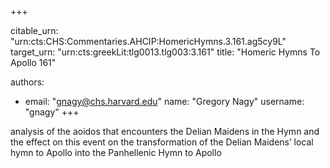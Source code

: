 +++


citable_urn: "urn:cts:CHS:Commentaries.AHCIP:HomericHymns.3.161.ag5cy9L"
target_urn: "urn:cts:greekLit:tlg0013.tlg003:3.161"
title: "Homeric Hymns To Apollo 161"

authors:
- email: "gnagy@chs.harvard.edu"
  name: "Gregory Nagy"
  username: "gnagy"
+++

<p>analysis of the aoidos that encounters the Delian Maidens in the Hymn and the effect on this event on the transformation of the Delian Maidens’ local hymn to Apollo into the Panhellenic Hymn to Apollo</p>